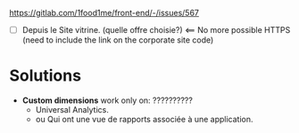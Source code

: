 https://gitlab.com/1food1me/front-end/-/issues/567

- [ ] Depuis le Site vitrine. (quelle offre choisie?) <== No more possible HTTPS (need to include the link on the corporate site code)

# Solutions
- **Custom dimensions** work only on: ??????????
	- Universal Analytics.
	- ou Qui ont une vue de rapports associée à une application.

